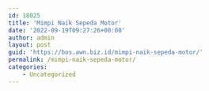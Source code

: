 ```yaml
---
id: 18025
title: 'Mimpi Naik Sepeda Motor'
date: '2022-09-19T09:27:26+00:00'
author: admin
layout: post
guid: 'https://bos.awn.biz.id/mimpi-naik-sepeda-motor/'
permalink: /mimpi-naik-sepeda-motor/
categories:
    - Uncategorized
---
```


